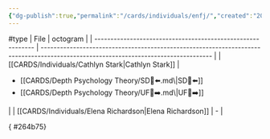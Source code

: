 ```yaml
---
{"dg-publish":true,"permalink":"/cards/individuals/enfj/","created":"2023-04-29T12:11:05.815+02:00","updated":"2023-05-02T11:08:43.379+02:00"}
---
```


#type
| File                                                        | octogram                                                                                                                            |
| ----------------------------------------------------------- | ----------------------------------------------------------------------------------------------------------------------------------- |
| [[CARDS/Individuals/Cathlyn Stark\|Cathlyn Stark]]       | <ul><li>[[CARDS/Depth Psychology Theory/SD🤸⬅️.md\\|SD🤸⬅️]]</li><li>[[CARDS/Depth Psychology Theory/UF👤➡️.md\\|UF👤➡️]]</li></ul> |
| [[CARDS/Individuals/Elena Richardson\|Elena Richardson]] | \-                                                                                                                                  |

{ #264b75}


